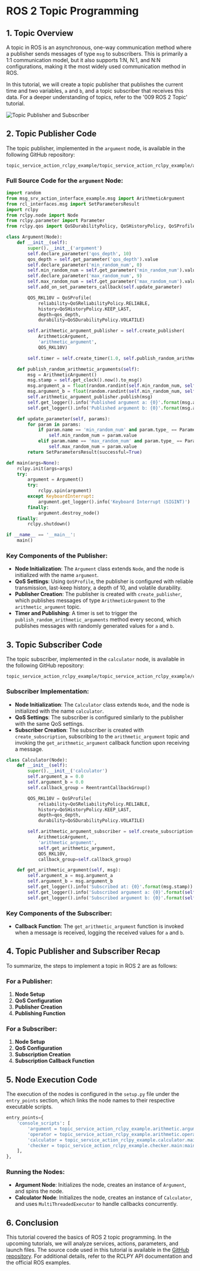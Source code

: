 
# ROS 2 Topic Programming

## 1. Topic Overview
A topic in ROS is an asynchronous, one-way communication method where a publisher sends messages of type `msg` to subscribers. This is primarily a 1:1 communication model, but it also supports 1:N, N:1, and N:N configurations, making it the most widely used communication method in ROS.

In this tutorial, we will create a topic publisher that publishes the current time and two variables, `a` and `b`, and a topic subscriber that receives this data. For a deeper understanding of topics, refer to the '009 ROS 2 Topic' tutorial.

![Topic Publisher and Subscriber](#)

## 2. Topic Publisher Code
The topic publisher, implemented in the `argument` node, is available in the following GitHub repository:

```plaintext
topic_service_action_rclpy_example/topic_service_action_rclpy_example/arithmetic/argument.py
```

### Full Source Code for the `argument` Node:
```python
import random
from msg_srv_action_interface_example.msg import ArithmeticArgument
from rcl_interfaces.msg import SetParametersResult
import rclpy
from rclpy.node import Node
from rclpy.parameter import Parameter
from rclpy.qos import QoSDurabilityPolicy, QoSHistoryPolicy, QoSProfile, QoSReliabilityPolicy

class Argument(Node):
    def __init__(self):
        super().__init__('argument')
        self.declare_parameter('qos_depth', 10)
        qos_depth = self.get_parameter('qos_depth').value
        self.declare_parameter('min_random_num', 0)
        self.min_random_num = self.get_parameter('min_random_num').value
        self.declare_parameter('max_random_num', 9)
        self.max_random_num = self.get_parameter('max_random_num').value
        self.add_on_set_parameters_callback(self.update_parameter)

        QOS_RKL10V = QoSProfile(
            reliability=QoSReliabilityPolicy.RELIABLE,
            history=QoSHistoryPolicy.KEEP_LAST,
            depth=qos_depth,
            durability=QoSDurabilityPolicy.VOLATILE)

        self.arithmetic_argument_publisher = self.create_publisher(
            ArithmeticArgument,
            'arithmetic_argument',
            QOS_RKL10V)

        self.timer = self.create_timer(1.0, self.publish_random_arithmetic_arguments)

    def publish_random_arithmetic_arguments(self):
        msg = ArithmeticArgument()
        msg.stamp = self.get_clock().now().to_msg()
        msg.argument_a = float(random.randint(self.min_random_num, self.max_random_num))
        msg.argument_b = float(random.randint(self.min_random_num, self.max_random_num))
        self.arithmetic_argument_publisher.publish(msg)
        self.get_logger().info('Published argument a: {0}'.format(msg.argument_a))
        self.get_logger().info('Published argument b: {0}'.format(msg.argument_b))

    def update_parameter(self, params):
        for param in params:
            if param.name == 'min_random_num' and param.type_ == Parameter.Type.INTEGER:
                self.min_random_num = param.value
            elif param.name == 'max_random_num' and param.type_ == Parameter.Type.INTEGER:
                self.max_random_num = param.value
        return SetParametersResult(successful=True)

def main(args=None):
    rclpy.init(args=args)
    try:
        argument = Argument()
        try:
            rclpy.spin(argument)
        except KeyboardInterrupt:
            argument.get_logger().info('Keyboard Interrupt (SIGINT)')
        finally:
            argument.destroy_node()
    finally:
        rclpy.shutdown()

if __name__ == '__main__':
    main()
```

### Key Components of the Publisher:
- **Node Initialization**: The `Argument` class extends `Node`, and the node is initialized with the name `argument`.
- **QoS Settings**: Using `QoSProfile`, the publisher is configured with reliable transmission, last-keep history, a depth of 10, and volatile durability.
- **Publisher Creation**: The publisher is created with `create_publisher`, which publishes messages of type `ArithmeticArgument` to the `arithmetic_argument` topic.
- **Timer and Publishing**: A timer is set to trigger the `publish_random_arithmetic_arguments` method every second, which publishes messages with randomly generated values for `a` and `b`.

## 3. Topic Subscriber Code
The topic subscriber, implemented in the `calculator` node, is available in the following GitHub repository:

```plaintext
topic_service_action_rclpy_example/topic_service_action_rclpy_example/calculator/calculator.py
```

### Subscriber Implementation:
- **Node Initialization**: The `Calculator` class extends `Node`, and the node is initialized with the name `calculator`.
- **QoS Settings**: The subscriber is configured similarly to the publisher with the same QoS settings.
- **Subscriber Creation**: The subscriber is created with `create_subscription`, subscribing to the `arithmetic_argument` topic and invoking the `get_arithmetic_argument` callback function upon receiving a message.

```python
class Calculator(Node):
    def __init__(self):
        super().__init__('calculator')
        self.argument_a = 0.0
        self.argument_b = 0.0
        self.callback_group = ReentrantCallbackGroup()

        QOS_RKL10V = QoSProfile(
            reliability=QoSReliabilityPolicy.RELIABLE,
            history=QoSHistoryPolicy.KEEP_LAST,
            depth=qos_depth,
            durability=QoSDurabilityPolicy.VOLATILE)

        self.arithmetic_argument_subscriber = self.create_subscription(
            ArithmeticArgument,
            'arithmetic_argument',
            self.get_arithmetic_argument,
            QOS_RKL10V,
            callback_group=self.callback_group)

    def get_arithmetic_argument(self, msg):
        self.argument_a = msg.argument_a
        self.argument_b = msg.argument_b
        self.get_logger().info('Subscribed at: {0}'.format(msg.stamp))
        self.get_logger().info('Subscribed argument a: {0}'.format(self.argument_a))
        self.get_logger().info('Subscribed argument b: {0}'.format(self.argument_b))
```

### Key Components of the Subscriber:
- **Callback Function**: The `get_arithmetic_argument` function is invoked when a message is received, logging the received values for `a` and `b`.

## 4. Topic Publisher and Subscriber Recap
To summarize, the steps to implement a topic in ROS 2 are as follows:

### For a Publisher:
1. **Node Setup**
2. **QoS Configuration**
3. **Publisher Creation**
4. **Publishing Function**

### For a Subscriber:
1. **Node Setup**
2. **QoS Configuration**
3. **Subscription Creation**
4. **Subscription Callback Function**

## 5. Node Execution Code
The execution of the nodes is configured in the `setup.py` file under the `entry_points` section, which links the node names to their respective executable scripts.

```python
entry_points={
    'console_scripts': [
        'argument = topic_service_action_rclpy_example.arithmetic.argument:main',
        'operator = topic_service_action_rclpy_example.arithmetic.operator:main',
        'calculator = topic_service_action_rclpy_example.calculator.main:main',
        'checker = topic_service_action_rclpy_example.checker.main:main',
    ],
},
```

### Running the Nodes:
- **Argument Node**: Initializes the node, creates an instance of `Argument`, and spins the node.
- **Calculator Node**: Initializes the node, creates an instance of `Calculator`, and uses `MultiThreadedExecutor` to handle callbacks concurrently.

## 6. Conclusion
This tutorial covered the basics of ROS 2 topic programming. In the upcoming tutorials, we will analyze services, actions, parameters, and launch files. The source code used in this tutorial is available in the [GitHub repository](https://github.com/robotpilot/ros2-seminar-examples). For additional details, refer to the RCLPY API documentation and the official ROS examples.

